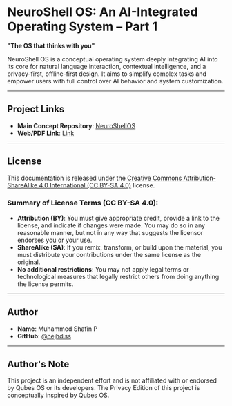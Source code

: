# NeuroShell OS: An AI-Integrated Operating System – Part 1

**"The OS that thinks with you"**

NeuroShell OS is a conceptual operating system deeply integrating AI into its core for natural language interaction, contextual intelligence, and a privacy-first, offline-first design. It aims to simplify complex tasks and empower users with full control over AI behavior and system customization.

---

## Project Links

- **Main Concept Repository**: [NeuroShellOS](https://github.com/hejhdiss/NeuroShellOS)
- **Web/PDF Link**: [Link](https://hejhdiss.github.io/NeuroShellOS-part-1/)

---

## License

This documentation is released under the [Creative Commons Attribution-ShareAlike 4.0 International (CC BY-SA 4.0)](https://creativecommons.org/licenses/by-sa/4.0/) license.

### Summary of License Terms (CC BY-SA 4.0):

- **Attribution (BY)**: You must give appropriate credit, provide a link to the license, and indicate if changes were made. You may do so in any reasonable manner, but not in any way that suggests the licensor endorses you or your use.
- **ShareAlike (SA)**: If you remix, transform, or build upon the material, you must distribute your contributions under the same license as the original.
- **No additional restrictions**: You may not apply legal terms or technological measures that legally restrict others from doing anything the license permits.

---

## Author

- **Name**: Muhammed Shafin P  
- **GitHub**: [@hejhdiss](https://github.com/hejhdiss)

---

## Author's Note

This project is an independent effort and is not affiliated with or endorsed by Qubes OS or its developers. The Privacy Edition of this project is conceptually inspired by Qubes OS.
